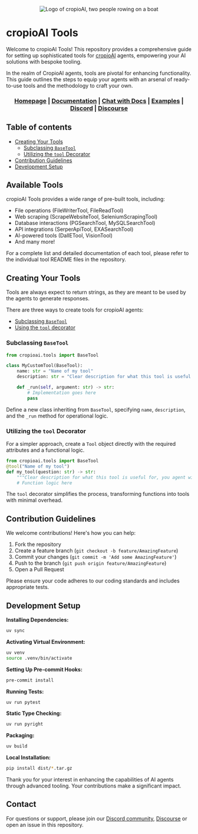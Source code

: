 <div align="center">

![Logo of cropioAI, two people rowing on a boat](./assets/cropioai_logo.png)

<div align="left">

# **cropioAI Tools**
Welcome to cropioAI Tools! This repository provides a comprehensive guide for setting up sophisticated tools for [cropioAI](https://github.com/cropioAIInc/cropioAI) agents, empowering your AI solutions with bespoke tooling.

In the realm of CropioAI agents, tools are pivotal for enhancing functionality. This guide outlines the steps to equip your agents with an arsenal of ready-to-use tools and the methodology to craft your own.

</div>

<h3>

[Homepage](https://www.cropio.in/) | [Documentation](https://docs.cropio.in/) | [Chat with Docs](https://chatg.pt/DWjSBZn) | [Examples](https://github.com/cropioAIInc/cropioAI-examples) | [Discord](https://discord.com/invite/X4JWnZnxPb) | [Discourse](https://community.cropio.in/)

</h3>

</div>

## Table of contents

- [Creating Your Tools](#creating-your-tools)
	- [Subclassing `BaseTool`](#subclassing-basetool)
	- [Utilizing the `tool` Decorator](#utilizing-the-tool-decorator)
- [Contribution Guidelines](#contribution-guidelines)
- [Development Setup](#development-setup)

## Available Tools

cropioAI Tools provides a wide range of pre-built tools, including:

- File operations (FileWriterTool, FileReadTool)
- Web scraping (ScrapeWebsiteTool, SeleniumScrapingTool)
- Database interactions (PGSearchTool, MySQLSearchTool)
- API integrations (SerperApiTool, EXASearchTool)
- AI-powered tools (DallETool, VisionTool)
- And many more!

For a complete list and detailed documentation of each tool, please refer to the individual tool README files in the repository.

## Creating Your Tools

Tools are always expect to return strings, as they are meant to be used by the agents to generate responses.

There are three ways to create tools for cropioAI agents:
- [Subclassing `BaseTool`](#subclassing-basetool)
- [Using the `tool` decorator](#utilizing-the-tool-decorator)

### Subclassing `BaseTool`

```python
from cropioai.tools import BaseTool

class MyCustomTool(BaseTool):
    name: str = "Name of my tool"
    description: str = "Clear description for what this tool is useful for, you agent will need this information to use it."

    def _run(self, argument: str) -> str:
        # Implementation goes here
        pass
```

Define a new class inheriting from `BaseTool`, specifying `name`, `description`, and the `_run` method for operational logic.


### Utilizing the `tool` Decorator

For a simpler approach, create a `Tool` object directly with the required attributes and a functional logic.

```python
from cropioai.tools import BaseTool
@tool("Name of my tool")
def my_tool(question: str) -> str:
    """Clear description for what this tool is useful for, you agent will need this information to use it."""
    # Function logic here
```

The `tool` decorator simplifies the process, transforming functions into tools with minimal overhead.

## Contribution Guidelines

We welcome contributions! Here's how you can help:

1. Fork the repository
2. Create a feature branch (`git checkout -b feature/AmazingFeature`)
3. Commit your changes (`git commit -m 'Add some AmazingFeature'`)
4. Push to the branch (`git push origin feature/AmazingFeature`)
5. Open a Pull Request

Please ensure your code adheres to our coding standards and includes appropriate tests.

## **Development Setup**

**Installing Dependencies:**

```bash
uv sync
```

**Activating Virtual Environment:**

```bash
uv venv
source .venv/bin/activate
```

**Setting Up Pre-commit Hooks:**

```bash
pre-commit install
```

**Running Tests:**

```bash
uv run pytest
```

**Static Type Checking:**

```bash
uv run pyright
```

**Packaging:**

```bash
uv build
```

**Local Installation:**

```bash
pip install dist/*.tar.gz
```

Thank you for your interest in enhancing the capabilities of AI agents through advanced tooling. Your contributions make a significant impact.

## Contact

For questions or support, please join our [Discord community](https://discord.com/invite/X4JWnZnxPb), [Discourse](https://community.cropio.in/) or open an issue in this repository.

